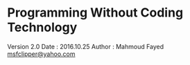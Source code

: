 # Programming Without Coding Technology 

Version 2.0
Date : 2016.10.25
Author : Mahmoud Fayed <msfclipper@yahoo.com>
